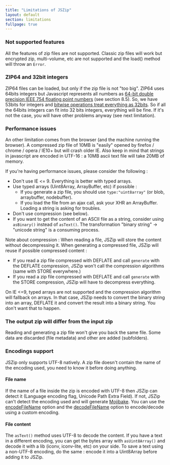 ```yaml
---
title: "Limitations of JSZip"
layout: default
section: limitations
fullpage: true
---
```


### Not supported features

All the features of zip files are not supported. Classic zip files will work
but encrypted zip, multi-volume, etc are not supported and the load() method
will throw an `Error`.


### ZIP64 and 32bit integers

ZIP64 files can be loaded, but only if the zip file is not "too big". ZIP64 uses 64bits integers
but Javascript represents all numbers as
[64-bit double precision IEEE 754 floating point numbers](https://www.ecma-international.org/publications/files/ECMA-ST/ECMA-262.pdf)
(see section 8.5). So, we have 53bits for integers and
[bitwise operations treat everything as 32bits](https://developer.mozilla.org/en-US/docs/Web/JavaScript/Reference/Operators/Bitwise_Operators).
So if all the 64bits integers can fit into 32 bits integers, everything will be
fine. If it's not the case, you will have other problems anyway (see next
limitation).

### Performance issues

An other limitation comes from the browser (and the machine running the
browser). A compressed zip file of 10MB is "easily" opened by firefox / chrome
/ opera / IE10+ but will crash older IE. Also keep in mind that strings in
javascript are encoded in UTF-16 : a 10MB ascii text file will take 20MB of
memory.

If you're having performance issues, please consider the following :

* Don't use IE &lt;= 9. Everything is better with typed arrays.
* Use typed arrays (Uint8Array, ArrayBuffer, etc) if possible :
  * If you generate a zip file, you should use `type:"uint8array"`
    (or blob, arraybuffer, nodebuffer).
  * If you load the file from an ajax call, ask your XHR an ArrayBuffer.
    Loading a string is asking for troubles.
* Don't use compression (see below).
* If you want to get the content of an ASCII file as a string, consider using
  `asBinary()` instead of `asText()`. The transformation
  "binary string" -&gt; "unicode string" is a consuming process.

Note about compression :
When reading a file, JSZip will store the content without decompressing it.
When generating a compressed file, JSZip will reuse if possible compressed
content :

* If you read a zip file compressed with DEFLATE and call `generate` with the
  DEFLATE compression, JSZip won't call the compression algorithms (same with
  STORE everywhere.)
* If you read a zip file compressed with DEFLATE and call `generate` with the
  STORE compression, JSZip will have to decompress everything.

On IE &lt;=9, typed arrays are not supported and the compression algorithm
will fallback on arrays. In that case, JSZip needs to convert the binary string
into an array, DEFLATE it and convert the result into a binary string.
You don't want that to happen.

### The output zip will differ from the input zip

Reading and generating a zip file won't give you back the same file.
Some data are discarded (file metadata) and other are added (subfolders).

### Encodings support

JSZip only supports UTF-8 natively. A zip file doesn't contain the name of the
encoding used, you need to know it before doing anything.

#### File name

If the name of a file inside the zip is encoded with UTF-8 then JSZip can
detect it (Language encoding flag, Unicode Path Extra Field). If not, JSZip
can't detect the encoding used and will generate [Mojibake](https://en.wikipedia.org/wiki/Mojibake).
You can use the [encodeFileName]({{site.baseurl}}/documentation/api_jszip/generate.html)
option and the [decodeFileName]({{site.baseurl}}/documentation/api_jszip/load.html)
option to encode/decode using a custom encoding.

#### File content

The `asText()` method uses UTF-8 to decode the content. If you have a text in
a different encoding, you can get the bytes array with `asUint8Array()` and
decode it with a lib (iconv, iconv-lite, etc) on your side.
To save a text using a non-UTF-8 encoding, do the same : encode it into a
Uint8Array before adding it to JSZip.
